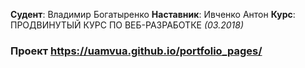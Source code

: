 **Судент**: Владимир Богатыренко
**Наставник**: Ивченко Антон
**Курс**: ПРОДВИНУТЫЙ КУРС ПО ВЕБ-РАЗРАБОТКЕ *(03.2018)*
### Проект  https://uamvua.github.io/portfolio_pages/
